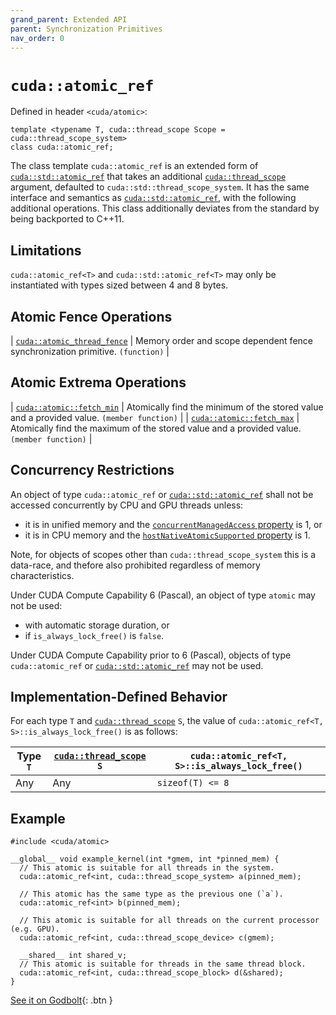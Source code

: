 ```yaml
---
grand_parent: Extended API
parent: Synchronization Primitives
nav_order: 0
---
```


# `cuda::atomic_ref`

Defined in header `<cuda/atomic>`:

```cuda
template <typename T, cuda::thread_scope Scope = cuda::thread_scope_system>
class cuda::atomic_ref;
```

The class template `cuda::atomic_ref` is an extended form of [`cuda::std::atomic_ref`]
  that takes an additional [`cuda::thread_scope`] argument, defaulted to
  `cuda::std::thread_scope_system`.
It has the same interface and semantics as [`cuda::std::atomic_ref`], with the
  following additional operations.
This class additionally deviates from the standard by being backported to C++11.

## Limitations

`cuda::atomic_ref<T>` and `cuda::std::atomic_ref<T>` may only be instantiated with types sized between 4 and 8 bytes.

## Atomic Fence Operations

| [`cuda::atomic_thread_fence`] | Memory order and scope dependent fence synchronization primitive. `(function)` |

## Atomic Extrema Operations

| [`cuda::atomic::fetch_min`] | Atomically find the minimum of the stored value and a provided value. `(member function)` |
| [`cuda::atomic::fetch_max`] | Atomically find the maximum of the stored value and a provided value. `(member function)` |

## Concurrency Restrictions

An object of type `cuda::atomic_ref` or [`cuda::std::atomic_ref`] shall not be accessed
  concurrently by CPU and GPU threads unless:
- it is in unified memory and the [`concurrentManagedAccess` property] is 1, or
- it is in CPU memory and the [`hostNativeAtomicSupported` property] is 1.

Note, for objects of scopes other than `cuda::thread_scope_system` this is a
  data-race, and thefore also prohibited regardless of memory characteristics.

Under CUDA Compute Capability 6 (Pascal), an object of type `atomic` may not be
  used:
- with automatic storage duration, or
- if `is_always_lock_free()` is `false`.

Under CUDA Compute Capability prior to 6 (Pascal), objects of type
  `cuda::atomic_ref` or [`cuda::std::atomic_ref`] may not be used.

## Implementation-Defined Behavior

For each type `T` and [`cuda::thread_scope`] `S`, the value of
  `cuda::atomic_ref<T, S>::is_always_lock_free()` is as follows:

| Type `T` | [`cuda::thread_scope`] `S` | `cuda::atomic_ref<T, S>::is_always_lock_free()` |
|----------|----------------------------|---------------------------------------------|
| Any      | Any                        | `sizeof(T) <= 8`                            |

## Example

```cuda
#include <cuda/atomic>

__global__ void example_kernel(int *gmem, int *pinned_mem) {
  // This atomic is suitable for all threads in the system.
  cuda::atomic_ref<int, cuda::thread_scope_system> a(pinned_mem);

  // This atomic has the same type as the previous one (`a`).
  cuda::atomic_ref<int> b(pinned_mem);

  // This atomic is suitable for all threads on the current processor (e.g. GPU).
  cuda::atomic_ref<int, cuda::thread_scope_device> c(gmem);

  __shared__ int shared_v;
  // This atomic is suitable for threads in the same thread block.
  cuda::atomic_ref<int, cuda::thread_scope_block> d(&shared);
}
```

[See it on Godbolt](https://godbolt.org/z/fr4K7ErEh){: .btn }


[`cuda::thread_scope`]: ../thread_scopes.md

[`cuda::atomic_thread_fence`]: ./atomic/atomic_thread_fence.md

[`cuda::atomic::fetch_min`]: ./atomic/fetch_min.md
[`cuda::atomic::fetch_max`]: ./atomic/fetch_max.md

[`cuda::std::atomic_ref`]: https://en.cppreference.com/w/cpp/atomic/atomic_ref

[atomics.types.int]: https://eel.is/c++draft/atomics.types.int
[atomics.types.pointer]: https://eel.is/c++draft/atomics.types.pointer

[`concurrentManagedAccess` property]: https://docs.nvidia.com/cuda/cuda-runtime-api/structcudaDeviceProp.html#structcudaDeviceProp_116f9619ccc85e93bc456b8c69c80e78b
[`hostNativeAtomicSupported` property]: https://docs.nvidia.com/cuda/cuda-runtime-api/structcudaDeviceProp.html#structcudaDeviceProp_1ef82fd7d1d0413c7d6f33287e5b6306f

